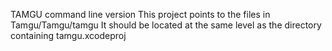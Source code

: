 TAMGU command line version
This project points to the files in Tamgu/Tamgu/tamgu
It should be located at the same level as the directory containing tamgu.xcodeproj
